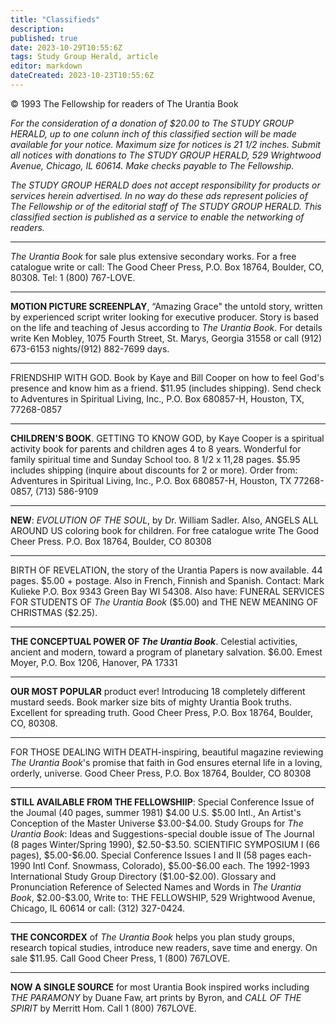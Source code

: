 ```yaml
---
title: "Classifieds"
description: 
published: true
date: 2023-10-29T10:55:6Z
tags: Study Group Herald, article
editor: markdown
dateCreated: 2023-10-23T10:55:6Z
---
```


<p class="v-card v-sheet theme--light gray lighten-3 px-2">© 1993 The Fellowship for readers of The Urantia Book</p>

_For the consideration of a donation of \$20.00 to The STUDY GROUP HERALD, up to one colunn inch of this classified section will be made available for your notice. Maximum size for notices is 21 1/2 inches. Submit all notices with donations to The STUDY GROUP HERALD, 529 Wrightwood Avenue, Chicago, IL 60614. Make checks payable to The Fellowship._

_The STUDY GROUP HERALD does not accept responsibility for products or services herein advertised. In no way do these ads represent policies of The Fellowship or of the editorial staff of The STUDY GROUP HERALD. This classified section is published as a service to enable the networking of readers._

---

_The Urantia Book_ for sale plus extensive secondary works. For a free catalogue write or call: The Good Cheer Press, P.O. Box 18764, Boulder, CO, 80308. Tel: 1 (800) 767-LOVE.

---

**MOTION PICTURE SCREENPLAY**, “Amazing Grace" the untold story, written by experienced script writer looking for executive producer. Story is based on the life and teaching of Jesus according to _The Urantia Book_. For details write Ken Mobley, 1075 Fourth Street, St. Marys, Georgia 31558 or call (912) 673-6153 nights/(912) 882-7699 days.

---

FRIENDSHIP WITH GOD. Book by Kaye and Bill Cooper on how to feel God's presence and know him as a friend. \$11.95 (includes shipping). Send check to Adventures in Spiritual Living, Inc., P.O. Box 680857-H, Houston, TX, 77268-0857

---

**CHILDREN'S BOOK**. GETTING TO KNOW GOD, by Kaye Cooper is a spiritual activity book for parents and children ages 4 to 8 years. Wonderful for family spiritual time and Sunday School too. 8 1/2 x 11,28 pages. \$5.95 includes shipping (inquire about discounts for 2 or more). Order from: Adventures in Spiritual Living, Inc., P.O. Box 680857-H, Houston, TX 77268-0857, (713) 586-9109

---

**NEW**: _EVOLUTION OF THE SOUL_, by Dr. William Sadler. Also, ANGELS ALL AROUND US coloring book for children. For free catalogue write The Good Cheer Press. P.O. Box 18764, Boulder, CO 80308

---

BIRTH OF REVELATION, the story of the Urantia Papers is now available. 44 pages. \$5.00 + postage. Also in French, Finnish and Spanish. Contact: Mark Kulieke P.O. Box 9343 Green Bay WI 54308. Also have: FUNERAL SERVICES FOR STUDENTS OF _The Urantia Book_ (\$5.00) and THE NEW MEANING OF CHRISTMAS (\$2.25).

---

**THE CONCEPTUAL POWER OF _The Urantia Book_**. Celestial activities, ancient and modern, toward a program of planetary salvation. \$6.00. Emest Moyer, P.O. Box 1206, Hanover, PA 17331

---

**OUR MOST POPULAR** product ever! Introducing 18 completely different mustard seeds. Book marker size bits of mighty Urantia Book truths. Excellent for spreading truth. Good Cheer Press, P.O. Box 18764, Boulder, CO, 80308.

---

FOR THOSE DEALING WITH DEATH-inspiring, beautiful magazine reviewing _The Urantia Book_'s promise that faith in God ensures eternal life in a loving, orderly, universe. Good Cheer Press, P.O. Box 18764, Boulder, CO 80308

---

**STILL AVAILABLE FROM THE FELLOWSHIIP**: Special Conference Issue of the Joumal (40 pages, summer 1981) \$4.00 U.S. \$5.00 Intl., An Artist's Conception of the Master Universe \$3.00-\$4.00. Study Groups for _The Urantia Book_: Ideas and Suggestions-special double issue of The Journal (8 pages Winter/Spring 1990), \$2.50-\$3.50\. SCIENTIFIC SYMPOSIUM I (66 pages), \$5.00-\$6.00. Special Conference Issues I and II (58 pages each-1990 Intl Conf. Snowmass, Colorado), \$5.00-\$6.00 each. The 1992-1993 International Study Group Directory (\$1.00-\$2.00). Glossary and Pronunciation Reference of Selected Names and Words in _The Urantia Book_, \$2.00-\$3.00, Write to: THE FELLOWSHIP, 529 Wrightwood Avenue, Chicago, IL 60614 or call: (312) 327-0424.

---

**THE CONCORDEX** of _The Urantia Book_ helps you plan study groups, research topical studies, introduce new readers, save time and energy. On sale \$11.95. Call Good Cheer Press, 1 (800) 767LOVE.

---

**NOW A SINGLE SOURCE** for most Urantia Book inspired works including _THE PARAMONY_ by Duane Faw, art prints by Byron, and _CALL OF THE SPIRIT_ by Merritt Hom. Call 1 (800) 767LOVE.